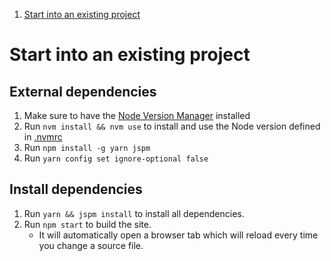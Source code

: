 1. [Start into an existing project](#start-into-an-existing-project)


# Start into an existing project

## External dependencies
1. Make sure to have the [Node Version Manager](https://github.com/creationix/nvm) installed
2. Run `nvm install && nvm use` to install and use the Node version defined in [.nvmrc](../.nvmrc)
3. Run `npm install -g yarn jspm`
4. Run `yarn config set ignore-optional false`

## Install dependencies
1. Run `yarn && jspm install` to install all dependencies.
1. Run `npm start` to build the site.
    * It will automatically open a browser tab which will reload every time you change a source file.
